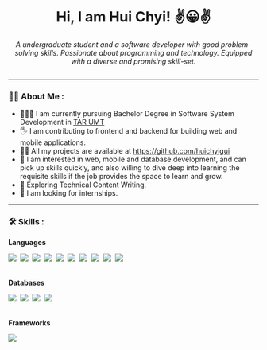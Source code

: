### <h1 align="center">Hi, I am Hui Chyi! ✌😀✌</h1>
<p align="center"><i>A undergraduate student and a software developer with good problem-solving skills. Passionate about
            programming and
            technology. Equipped with a diverse and promising skill-set.</i></p>
            <div align="center"><img src="https://komarev.com/ghpvc/?username=huichyigui&style=flat-square&color=blue" alt="" /></div>
            
---          
            
### :woman_technologist: About Me :
- 👨🏽‍🎓 I am currently pursuing Bachelor Degree in Software System Development in <a href="https://www.tarc.edu.my/">TAR UMT</a>
- 🖐 I am contributing to frontend and backend for building web and mobile applications.
- 👨‍💻 All my projects are available at <a href="https://github.com/huichyigui">https://github.com/huichyigui</a>
- 🔭 I am interested in web, mobile and database development, and can pick up skills quickly, and also willing to dive deep into learning the requisite skills if the job provides the space to learn and grow.
- :seedling: Exploring Technical Content Writing.
- 💞️ I am looking for internships.

---

### :hammer_and_wrench: Skills :
<b>Languages</b>
<div>
            <img src="https://img.shields.io/badge/Java-007396?style=flat-square&logo=Java&logoColor=white"/>&nbsp;
            <img src="https://img.shields.io/badge/kotlin-%237F52FF.svg?style=flat-square&logo=kotlin&logoColor=white"/>&nbsp;            
            <img src="https://img.shields.io/badge/dart-%230175C2.svg?style=flat-square&logo=dart&logoColor=white"/>&nbsp;            
            <img src="https://img.shields.io/badge/php-%23777BB4.svg?style=flat-square&logo=php&logoColor=white"/>&nbsp;            
            <img src="https://img.shields.io/badge/c%23-%23239120.svg?style=flat-square&logo=c-sharp&logoColor=white"/>&nbsp;
            <img src="https://img.shields.io/badge/c++-%2300599C.svg?style=flat-square&logo=c%2B%2B&logoColor=white"/>&nbsp; 
            <img src="https://img.shields.io/badge/Python-3776AB.svg?style=flat-square&logo=Python&logoColor=white"/>&nbsp; 
            <img src="https://img.shields.io/badge/HTML5-E34F26.svg?style=flat-square&logo=HTML5&logoColor=white"/>&nbsp;         
            <img src="https://img.shields.io/badge/CSS3-1572B6.svg?style=flat-square&logo=CSS3&logoColor=white"/>&nbsp;
            <img src="https://img.shields.io/badge/JavaScript-F7DF1E.svg?style=flat-square&logo=JavaScript&logoColor=black"/>&nbsp;
</div></br>

<b>Databases</b>
<div>
            <img src="https://img.shields.io/badge/Microsoft%20SQL%20Server-CC2927?style=flat-square&logo=microsoft%20sql%20server&logoColor=white"/>&nbsp;
            <img src="https://img.shields.io/badge/Firebase-039BE5?style=flat-square&logo=Firebase&logoColor=white"/>&nbsp;
            <img src="https://img.shields.io/badge/mysql-%2300f.svg?style=flat-square&logo=mysql&logoColor=white"/>&nbsp;
            <img src="https://img.shields.io/badge/sqlite-%2307405e.svg?style=flat-square&logo=sqlite&logoColor=white"/>&nbsp;
</div></br>

<b>Frameworks</b>
<div>
            <img src="https://img.shields.io/badge/.NET-5C2D91?style=flat-square&logo=.net&logoColor=white/>&nbsp;
            <img src="https://img.shields.io/badge/Flutter-%2302569B.svg?style=flat-square&logo=Flutter&logoColor=white/>&nbsp;
            <img src="https://img.shields.io/badge/laravel-%23FF2D20.svg?style=flat-square&logo=laravel&logoColor=white/>&nbsp;
</div></br>
<!--
**huichyigui/huichyigui** is a ✨ _special_ ✨ repository because its `README.md` (this file) appears on your GitHub profile.

Here are some ideas to get you started:

- 🔭 I’m currently working on ...
- 🌱 I’m currently learning ...
- 👯 I’m looking to collaborate on ...
- 🤔 I’m looking for help with ...
- 💬 Ask me about ...
- 📫 How to reach me: ...
- 😄 Pronouns: ...
- ⚡ Fun fact: ...
-->
